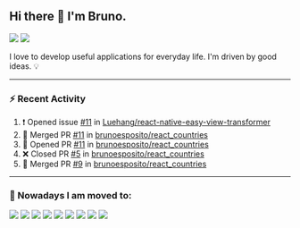 ## Hi there 👋 I'm Bruno.

[<span><img src="https://img.shields.io/badge/WHATSAPP-%2325D366.svg?&style=for-the-badge&logo=whatsapp&logoColor=white" /></span>](https://api.whatsapp.com/send?phone=5514996763669)
[<span><img src="https://img.shields.io/badge/linkedin-%230077B5.svg?&style=for-the-badge&logo=linkedin&logoColor=white" /></span>](https://www.linkedin.com/in/brunoesposito/)

I love to develop useful applications for everyday life. I'm driven by good ideas. 💡

---

### ⚡ Recent Activity

<!--START_SECTION:activity-->
1. ❗️ Opened issue [#11](https://github.com//Luehang/react-native-easy-view-transformer/issues/11) in [Luehang/react-native-easy-view-transformer](https://github.com//Luehang/react-native-easy-view-transformer)
2. 🎉 Merged PR [#11](https://github.com//brunoesposito/react_countries/pull/11) in [brunoesposito/react_countries](https://github.com//brunoesposito/react_countries)
3. 💪 Opened PR [#11](https://github.com//brunoesposito/react_countries/pull/11) in [brunoesposito/react_countries](https://github.com//brunoesposito/react_countries)
4. ❌ Closed PR [#5](https://github.com//brunoesposito/react_countries/pull/5) in [brunoesposito/react_countries](https://github.com//brunoesposito/react_countries)
5. 🎉 Merged PR [#9](https://github.com//brunoesposito/react_countries/pull/9) in [brunoesposito/react_countries](https://github.com//brunoesposito/react_countries)
<!--END_SECTION:activity-->

---

### 🏃 Nowadays I am moved to:

<span><img src="https://img.shields.io/badge/react_native%20-%2320232a.svg?&style=for-the-badge&logo=react&logoColor=%2361DAFB"/></span>
<span><img src="https://img.shields.io/badge/react%20-%2320232a.svg?&style=for-the-badge&logo=react&logoColor=%2361DAFB"/></span>
<span><img src="https://img.shields.io/badge/redux%20-%23593d88.svg?&style=for-the-badge&logo=redux&logoColor=white"/></span>
<span><img src="https://img.shields.io/badge/typescript%20-%23007ACC.svg?&style=for-the-badge&logo=typescript&logoColor=white"/></span>
<span><img src="https://img.shields.io/badge/node.js%20-%2343853D.svg?&style=for-the-badge&logo=node.js&logoColor=white"/></span>
<span><img src ="https://img.shields.io/badge/MongoDB-%234ea94b.svg?&style=for-the-badge&logo=mongodb&logoColor=white"/></span>
<span><img src="https://img.shields.io/badge/docker%20-%230db7ed.svg?&style=for-the-badge&logo=docker&logoColor=white"/></span>
<span><img src="https://img.shields.io/badge/DigitalOcean-%230167ff.svg?&style=for-the-badge&logo=digitalOcean&logoColor=white"/></span>
<span><img src="https://img.shields.io/badge/git%20-%23F05033.svg?&style=for-the-badge&logo=git&logoColor=white"/></span>